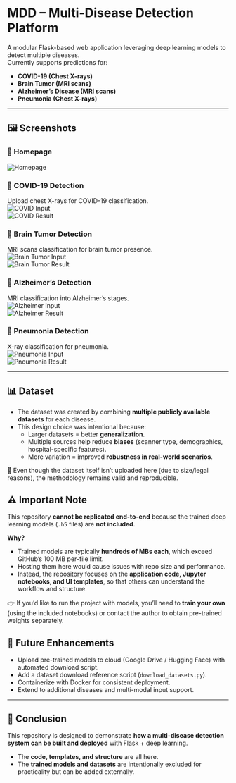 # MDD – Multi-Disease Detection Platform

A modular Flask-based web application leveraging deep learning models to detect multiple diseases.  
Currently supports predictions for:  
- **COVID-19 (Chest X-rays)**  
- **Brain Tumor (MRI scans)**  
- **Alzheimer’s Disease (MRI scans)**  
- **Pneumonia (Chest X-rays)**  

---

## 🖼️ Screenshots

### 🔹 Homepage
![Homepage](SS/HP.png)

### 🔹 COVID-19 Detection
Upload chest X-rays for COVID-19 classification.  
![COVID Input](SS/C1.png)  
![COVID Result](SS/C2.png)  

### 🔹 Brain Tumor Detection
MRI scans classification for brain tumor presence.  
![Brain Tumor Input](SS/B1.png)  
![Brain Tumor Result](SS/B2.png)  

### 🔹 Alzheimer’s Detection
MRI classification into Alzheimer’s stages.  
![Alzheimer Input](SS/A1.png)  
![Alzheimer Result](SS/A2.png)  

### 🔹 Pneumonia Detection
X-ray classification for pneumonia.  
![Pneumonia Input](SS/P1.png)  
![Pneumonia Result](SS/P2.png)  

---

## 📊 Dataset

- The dataset was created by combining **multiple publicly available datasets** for each disease.  
- This design choice was intentional because:  
  - Larger datasets = better **generalization**.  
  - Multiple sources help reduce **biases** (scanner type, demographics, hospital-specific features).  
  - More variation = improved **robustness in real-world scenarios**.  

📌 Even though the dataset itself isn’t uploaded here (due to size/legal reasons), the methodology remains valid and reproducible.  

## ⚠️ Important Note

This repository **cannot be replicated end-to-end** because the trained deep learning models (`.h5` files) are **not included**.  

**Why?**
- Trained models are typically **hundreds of MBs each**, which exceed GitHub’s 100 MB per-file limit.  
- Hosting them here would cause issues with repo size and performance.  
- Instead, the repository focuses on the **application code, Jupyter notebooks, and UI templates**, so that others can understand the workflow and structure.  

👉 If you’d like to run the project with models, you’ll need to **train your own** (using the included notebooks) or contact the author to obtain pre-trained weights separately.  


## 🔮 Future Enhancements

* Upload pre-trained models to cloud (Google Drive / Hugging Face) with automated download script.
* Add a dataset download reference script (`download_datasets.py`).
* Containerize with Docker for consistent deployment.
* Extend to additional diseases and multi-modal input support.

---

## 📌 Conclusion

This repository is designed to demonstrate **how a multi-disease detection system can be built and deployed** with Flask + deep learning.

* The **code, templates, and structure** are all here.
* The **trained models and datasets** are intentionally excluded for practicality but can be added externally.

